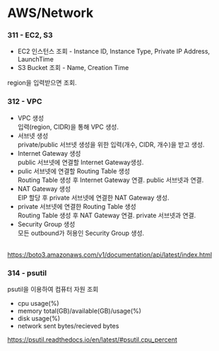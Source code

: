 # AWS/Network

### 311 - EC2, S3
* EC2 인스턴스 조회 - Instance ID, Instance Type, Private IP Address, LaunchTime
* S3 Bucket 조회 - Name, Creation Time
<p>region을 입력받으면 조회.</p>


### 312 - VPC
* VPC 생성 <br>
입력(region, CIDR)을 통해 VPC 생성.
* 서브넷 생성 <br>
private/public 서브넷 생성을 위한 입력(개수, CIDR, 개수)을 받고 생성.
* Internet Gateway 생성 <br>
public 서브넷에 연결할 Internet Gateway생성.
* pulic 서브넷에 연결할 Routing Table 생성 <br>
Routing Table 생성 후 Internet Gateway 연결. public 서브넷과 연결.
* NAT Gateway 생성 <br>
EIP 할당 후 private 서브넷에 연결한 NAT Gateway 생성.
* private 서브넷에 연결한 Routing Table 생성 <br>
Routing Table 생성 후 NAT Gateway 연결. private 서브넷과 연결.
* Security Group 생성 <br>
모든 outbound가 허용인 Security Group 생성.

<br>https://boto3.amazonaws.com/v1/documentation/api/latest/index.html

### 314 - psutil
psutil을 이용하여 컴퓨터 자원 조회
* cpu usage(%)
* memory total(GB)/available(GB)/usage(%)
* disk usage(%)
* network sent bytes/recieved bytes<br>

https://psutil.readthedocs.io/en/latest/#psutil.cpu_percent
